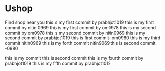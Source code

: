 # Ushop
Find shop near you
this is my first commit by prabhjot1019
this is my first commit by nitin 0969
this is my first commit by om0978
this is my second commit by om0978
this is my second commit by nitin0969
this  is my second commit by prabhjot1019
this is first commit- om0980
this is my third commit nitin0969
this is my forth commit nitin9069
this is second commit -0980

this is my commit
this is second commit
this is my fourth commit by prabhjot1019
this is my fifth commit by prabhjot1019
